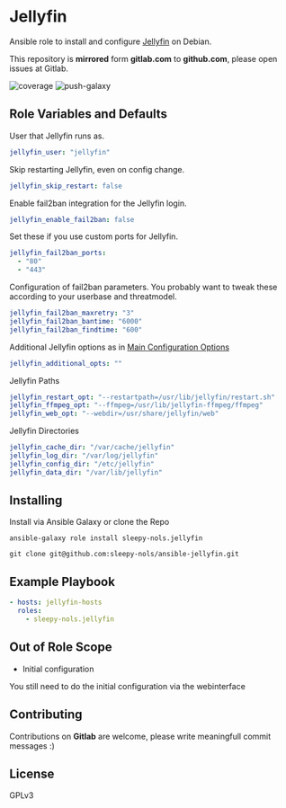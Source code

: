 # Jellyfin
Ansible role to install and configure [Jellyfin](https://jellyfin.org/) on Debian.

This repository is **mirrored** form **gitlab.com** to **github.com**, please open issues at Gitlab.

![coverage](https://gitlab.com/sleepy_nols/ansible-jellyfin/badges/devel/coverage.svg?job=coverage)
![push-galaxy](https://github.com/sleepy-nols/ansible-jellyfin/actions/workflows/ansible-galaxy-push-role.yml/badge.svg)

## Role Variables and Defaults

User that Jellyfin runs as.
```yml
jellyfin_user: "jellyfin"
```
Skip restarting Jellyfin, even on config change.
```yml
jellyfin_skip_restart: false
```
Enable fail2ban integration for the Jellyfin login.
```yml
jellyfin_enable_fail2ban: false
```
Set these if you use custom ports for Jellyfin.
```yml
jellyfin_fail2ban_ports:
  - "80"
  - "443"
```
Configuration of fail2ban parameters. You probably want to tweak these according to your userbase and threatmodel.
```yml
jellyfin_fail2ban_maxretry: "3"
jellyfin_fail2ban_bantime: "6000"
jellyfin_fail2ban_findtime: "600"
```

Additional Jellyfin options as in [Main Configuration Options](https://jellyfin.org/docs/general/administration/configuration#main-configuration-options)
```yml
jellyfin_additional_opts: ""
```

  
Jellyfin Paths
```yml
jellyfin_restart_opt: "--restartpath=/usr/lib/jellyfin/restart.sh"
jellyfin_ffmpeg_opt: "--ffmpeg=/usr/lib/jellyfin-ffmpeg/ffmpeg"
jellyfin_web_opt: "--webdir=/usr/share/jellyfin/web"
```

  
Jellyfin Directories
```yml
jellyfin_cache_dir: "/var/cache/jellyfin"
jellyfin_log_dir: "/var/log/jellyfin"
jellyfin_config_dir: "/etc/jellyfin"
jellyfin_data_dir: "/var/lib/jellyfin"
```

## Installing

Install via Ansible Galaxy or clone the Repo
```
ansible-galaxy role install sleepy-nols.jellyfin

git clone git@github.com:sleepy-nols/ansible-jellyfin.git
```
  
## Example Playbook

```yml
- hosts: jellyfin-hosts
  roles:
    - sleepy-nols.jellyfin
```

## Out of Role Scope

- Initial configuration
  
You still need to do the initial configuration via the webinterface


## Contributing

Contributions on **Gitlab** are welcome, please write meaningfull commit messages :)

## License
GPLv3
